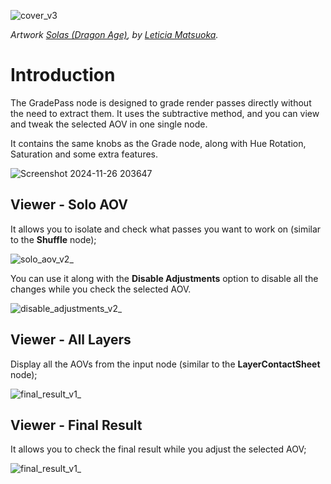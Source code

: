 ![cover_v3](https://github.com/user-attachments/assets/f1aed0c8-9be7-4b5d-9039-74f858bee725)

_Artwork [Solas (Dragon Age)](https://www.artstation.com/artwork/P66RP8), by [Leticia Matsuoka](https://leticiamatsuoka.com/)._

# Introduction
The GradePass node is designed to grade render passes directly without the need to extract them. It uses the subtractive method, and you can view and tweak the selected AOV in one single node.

It contains the same knobs as the Grade node, along with Hue Rotation, Saturation and some extra features.

![Screenshot 2024-11-26 203647](https://github.com/user-attachments/assets/44bfe902-7b61-4f73-a59e-9fa0efec1c69)

<h2>Viewer - Solo AOV</h2>

It allows you to isolate and check what passes you want to work on (similar to the **Shuffle** node);

![solo_aov_v2_](https://github.com/user-attachments/assets/a370995b-abb5-467e-863e-f408239b6030)

You can use it along with the **Disable Adjustments** option to disable all the changes while you check the selected AOV.

![disable_adjustments_v2_](https://github.com/user-attachments/assets/b7e70805-1a90-4938-b155-3c1444ae3994)

<h2>Viewer - All Layers</h2>

Display all the AOVs from the input node (similar to the **LayerContactSheet** node);

![final_result_v1_](https://github.com/user-attachments/assets/4879331f-abb0-4fce-9622-f69b4e8715c2)

<h2>Viewer - Final Result</h2>

It allows you to check the final result while you adjust the selected AOV;

![final_result_v1_](https://github.com/user-attachments/assets/8d15b4f2-42ff-4564-b049-a703e5471a7b)
